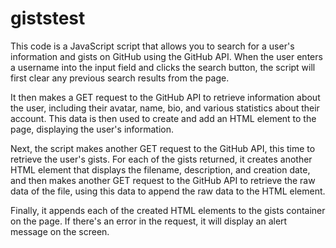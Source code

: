 # giststest
This code is a JavaScript script that allows you to search for a user's information and gists on GitHub using the GitHub API.
When the user enters a username into the input field and clicks the search button, the script will first clear any previous search results from the page.

It then makes a GET request to the GitHub API to retrieve information about the user, including their avatar, name, bio, and various statistics about their account. This data is then used to create and add an HTML element to the page, displaying the user's information.

Next, the script makes another GET request to the GitHub API, this time to retrieve the user's gists. For each of the gists returned, it creates another HTML element that displays the filename, description, and creation date, and then makes another GET request to the GitHub API to retrieve the raw data of the file, using this data to append the raw data to the HTML element.

Finally, it appends each of the created HTML elements to the gists container on the page. If there's an error in the request, it will display an alert message on the screen.
